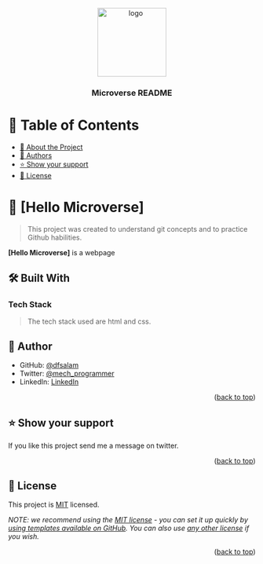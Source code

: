 <a name="readme-top"></a>

<div align="center">

  <img src="murple_logo.png" alt="logo" width="140"  height="auto" />
  <br/>

  <h3><b>Microverse README</b></h3>

</div>

# 📗 Table of Contents

- [📖 About the Project](#about-project)
- [👥 Authors](#authors)
- [⭐️ Show your support](#support)
- [📝 License](#license)

<!-- PROJECT DESCRIPTION -->

# 📖 [Hello Microverse] <a name="about-project"></a>

> This project was created to understand git concepts and to practice Github habilities.

**[Hello Microverse]** is a webpage

## 🛠 Built With <a name="built-with"></a>

### Tech Stack <a name="tech-stack"></a>

> The tech stack used are html and css.

## 👤 Author <a name="authors"></a>


- GitHub: [@dfsalam](https://github.com/dfsalam)
- Twitter: [@mech_programmer](https://twitter.com/mech_programmer)
- LinkedIn: [LinkedIn](www.linkedin.com/in/diego-salamanca-5446141b8)



<p align="right">(<a href="#readme-top">back to top</a>)</p>

## ⭐️ Show your support <a name="support"></a>

If you like this project send me a message on twitter.

<p align="right">(<a href="#readme-top">back to top</a>)</p>


## 📝 License <a name="license"></a>

This project is [MIT](./LICENSE) licensed.

_NOTE: we recommend using the [MIT license](https://choosealicense.com/licenses/mit/) - you can set it up quickly by [using templates available on GitHub](https://docs.github.com/en/communities/setting-up-your-project-for-healthy-contributions/adding-a-license-to-a-repository). You can also use [any other license](https://choosealicense.com/licenses/) if you wish._

<p align="right">(<a href="#readme-top">back to top</a>)</p>
